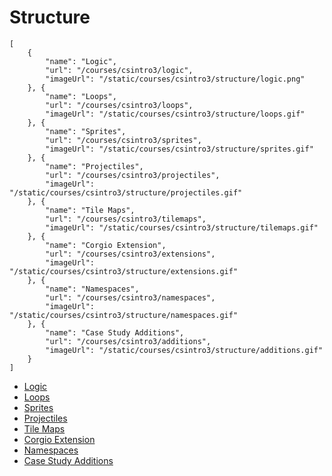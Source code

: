 # Structure

```codecard
[
    {
        "name": "Logic",
        "url": "/courses/csintro3/logic",
        "imageUrl": "/static/courses/csintro3/structure/logic.png"
    }, {
        "name": "Loops",
        "url": "/courses/csintro3/loops",
        "imageUrl": "/static/courses/csintro3/structure/loops.gif"
    }, {
        "name": "Sprites",
        "url": "/courses/csintro3/sprites",
        "imageUrl": "/static/courses/csintro3/structure/sprites.gif"
    }, {
        "name": "Projectiles",
        "url": "/courses/csintro3/projectiles",
        "imageUrl": "/static/courses/csintro3/structure/projectiles.gif"
    }, {
        "name": "Tile Maps",
        "url": "/courses/csintro3/tilemaps",
        "imageUrl": "/static/courses/csintro3/structure/tilemaps.gif"
    }, {
        "name": "Corgio Extension",
        "url": "/courses/csintro3/extensions",
        "imageUrl": "/static/courses/csintro3/structure/extensions.gif"
    }, {
        "name": "Namespaces",
        "url": "/courses/csintro3/namespaces",
        "imageUrl": "/static/courses/csintro3/structure/namespaces.gif"
    }, {
        "name": "Case Study Additions",
        "url": "/courses/csintro3/additions",
        "imageUrl": "/static/courses/csintro3/structure/additions.gif"
    }
]
```

* [Logic](/courses/csintro3/structure/logic)
* [Loops](/courses/csintro3/structure/loops)
* [Sprites](/courses/csintro3/structure/sprites)
* [Projectiles](/courses/csintro3/structure/projectiles)
* [Tile Maps](/courses/csintro3/structure/tilemaps)
* [Corgio Extension](/courses/csintro3/structure/extensions)
* [Namespaces](/courses/csintro3/structure/namespaces)
* [Case Study Additions](/courses/csintro3/structure/additions)
